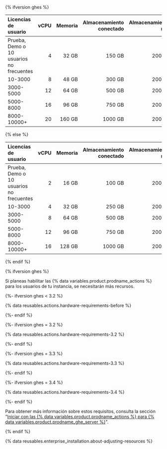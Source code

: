 {% ifversion ghes %}

| Licencias de usuario                     | vCPU | Memoria | Almacenamiento conectado | Almacenamiento raíz |
|:---------------------------------------- | ----:| -------:| ------------------------:| -------------------:|
| Prueba, Demo o 10 usuarios no frecuentes |    4 |   32 GB |                   150 GB |              200 GB |
| 10-3000                                  |    8 |   48 GB |                   300 GB |              200 GB |
| 3000-5000                                |   12 |   64 GB |                   500 GB |              200 GB |
| 5000-8000                                |   16 |   96 GB |                   750 GB |              200 GB |
| 8000-10000+                              |   20 |  160 GB |                  1000 GB |              200 GB |

{% else %}

| Licencias de usuario                     | vCPU | Memoria | Almacenamiento conectado | Almacenamiento raíz |
|:---------------------------------------- | ----:| -------:| ------------------------:| -------------------:|
| Prueba, Demo o 10 usuarios no frecuentes |    2 |   16 GB |                   100 GB |              200 GB |
| 10-3000                                  |    4 |   32 GB |                   250 GB |              200 GB |
| 3000-5000                                |    8 |   64 GB |                   500 GB |              200 GB |
| 5000-8000                                |   12 |   96 GB |                   750 GB |              200 GB |
| 8000-10000+                              |   16 |  128 GB |                  1000 GB |              200 GB |

{% endif %}

{% ifversion ghes %}

Si planeas habilitar las {% data variables.product.prodname_actions %} para los usuarios de tu instancia, se necesitarán más recursos.

{%- ifversion ghes < 3.2 %}

{% data reusables.actions.hardware-requirements-before %}

{%- endif %}

{%- ifversion ghes = 3.2 %}

{% data reusables.actions.hardware-requirements-3.2 %}

{%- endif %}

{%- ifversion ghes = 3.3 %}

{% data reusables.actions.hardware-requirements-3.3 %}

{%- endif %}

{%- ifversion ghes = 3.4 %}

{% data reusables.actions.hardware-requirements-3.4 %}

{%- endif %}

Para obtener más información sobre estos requisitos, consulta la sección "[Iniciar con las {% data variables.product.prodname_actions %} para {% data variables.product.prodname_ghe_server %}](/admin/github-actions/getting-started-with-github-actions-for-your-enterprise/getting-started-with-github-actions-for-github-enterprise-server#review-hardware-considerations)".

{% endif %}

{% data reusables.enterprise_installation.about-adjusting-resources %}
